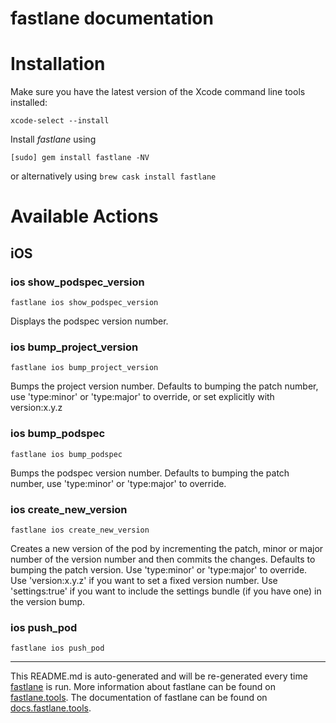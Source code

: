 fastlane documentation
================
# Installation

Make sure you have the latest version of the Xcode command line tools installed:

```
xcode-select --install
```

Install _fastlane_ using
```
[sudo] gem install fastlane -NV
```
or alternatively using `brew cask install fastlane`

# Available Actions
## iOS
### ios show_podspec_version
```
fastlane ios show_podspec_version
```
Displays the podspec version number.
### ios bump_project_version
```
fastlane ios bump_project_version
```
Bumps the project version number. Defaults to bumping the patch number, use 'type:minor' or 'type:major' to override, or set explicitly with version:x.y.z
### ios bump_podspec
```
fastlane ios bump_podspec
```
Bumps the podspec version number. Defaults to bumping the patch number, use 'type:minor' or 'type:major' to override.
### ios create_new_version
```
fastlane ios create_new_version
```
Creates a new version of the pod by incrementing the patch, minor or major number of the version number and then commits the changes.
  Defaults to bumping the patch version.
  Use 'type:minor' or 'type:major' to override.
  Use 'version:x.y.z' if you want to set a fixed version number.
  Use 'settings:true' if you want to include the settings bundle (if you have one) in the version bump.
  
### ios push_pod
```
fastlane ios push_pod
```


----

This README.md is auto-generated and will be re-generated every time [fastlane](https://fastlane.tools) is run.
More information about fastlane can be found on [fastlane.tools](https://fastlane.tools).
The documentation of fastlane can be found on [docs.fastlane.tools](https://docs.fastlane.tools).
